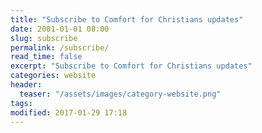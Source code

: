 ```yaml
---
title: "Subscribe to Comfort for Christians updates"
date: 2001-01-01 08:00
slug: subscribe
permalink: /subscribe/
read_time: false
excerpt: "Subscribe to Comfort for Christians updates"
categories: website
header:
  teaser: "/assets/images/category-website.png"
tags:
modified: 2017-01-29 17:18
---
```

<script type="text/javascript" src="https://static.mailerlite.com/data/webforms/362117/n0e7l8.js?v2"></script>